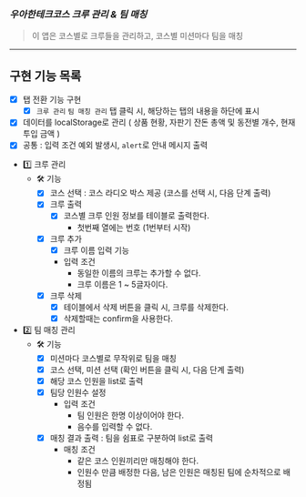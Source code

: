 ### *우아한테크코스 크루 관리 & 팀 매칭*

> 이 앱은 코스별로 크루들을 관리하고, 코스별 미션마다 팀을 매칭
---

## 구현 기능 목록

- [x] 탭 전환 기능 구현
  - [x] `크루 관리` `팀 매칭 관리` 탭 클릭 시, 해당하는 탭의 내용을 하단에 표시
- [x] 데이터를 localStorage로 관리 ( 상품 현황, 자판기 잔돈 총액 및 동전별 개수, 현재 투입 금액 )
- [x] 공통 : 입력 조건 예외 발생시, `alert`로 안내 메시지 출력

- 1️⃣ 크루 관리
  - 🛠 기능
    - [x] 코스 선택 : 코스 라디오 박스 제공 (코스를 선택 시, 다음 단계 출력)
    - [x] 크루 출력
      - [x] 코스별 크루 인원 정보를 테이블로 출력한다.
        - 첫번째 열에는 번호 (1번부터 시작)
    - [x] 크루 추가
      - [x] 크루 이름 입력 기능
      - 입력 조건
        - 동일한 이름의 크루는 추가할 수 없다.
        - 크루 이름은 1 ~ 5글자이다.
    - [x] 크루 삭제
      - [x] 테이블에서 삭제 버튼을 클릭 시, 크루를 삭제한다.
      - [x] 삭제할때는 confirm을 사용한다.

- 2️⃣ 팀 매칭 관리
  - 🛠 기능
    - [x] 미션마다 코스별로 무작위로 팀을 매칭
    - [x] 코스 선택, 미션 선택 (확인 버튼을 클릭 시, 다음 단계 출력)
    - [x] 해당 코스 인원을 list로 출력
    - [x] 팀당 인원수 설정
      - 입력 조건
        - 팀 인원은 한명 이상이어야 한다.
        - 음수를 입력할 수 없다.
    - [x] 매칭 결과 출력 : 팀을 쉼표로 구분하여 list로 출력
      - 매칭 조건
        - 같은 코스 인원끼리만 매칭해야 한다.
        - 인원수 만큼 배정한 다음, 남은 인원은 매칭된 팀에 순차적으로 배정됨
